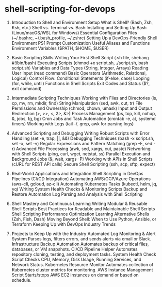 # shell-scripting-for-devops
1. Introduction to Shell and Environment Setup
What is Shell? (Bash, Zsh, Ksh, etc.)
Shell vs. Terminal vs. Bash
Installing and Setting Up Bash (Linux/macOS/WSL for Windows)
Essential Configuration Files (~/.bashrc, ~/.bash_profile, ~/.zshrc)
Setting Up a DevOps-Friendly Shell Environment
PS1 Prompt Customization
Useful Aliases and Functions
Environment Variables ($PATH, $HOME, $USER)

3. Basic Scripting Skills
Writing Your First Shell Script (.sh file, shebang #!/bin/bash)
Executing Scripts (chmod +x script.sh, ./script.sh, bash script.sh)
Variables and Data Types (String, Integer, Arrays)
Reading User Input (read command)
Basic Operators (Arithmetic, Relational, Logical)
Control Flow:
Conditional Statements (if-else, case)
Looping (for, while, until)
Functions in Shell Scripts
Exit Codes and Status ($?, exit command)

5. Intermediate Scripting Techniques
Working with Files and Directories (ls, cp, mv, rm, mkdir, find)
String Manipulation (sed, awk, cut, tr)
File Permissions and Ownership (chmod, chown, umask)
Input and Output Redirection (>, >>, <, 2>, &>)
Process Management (ps, top, kill, nohup, &, jobs, fg, bg)
Cron Jobs and Task Automation (crontab -e, at, systemd timers)
Working with Logs (tail -f, grep, awk for parsing logs)

7. Advanced Scripting and Debugging
Writing Robust Scripts with Error Handling (set -e, trap, ||, &&)
Debugging Techniques (bash -x script.sh, set -x, set -v)
Regular Expressions and Pattern Matching (grep -E, sed -r)
Advanced File Processing (awk, sed, xargs, cut, paste)
Networking with Shell Scripts (ping, curl, wget, netstat, ss)
Parallel Execution and Background Jobs (&, wait, xargs -P)
Working with APIs in Shell Scripts (cURL for REST API calls)
Secure Shell Scripting (ssh, scp, sftp, expect)

9. Real-World Applications and Integration
Shell Scripting in DevOps Pipelines (CI/CD Integration)
Automating AWS/GCP/Azure Operations (aws-cli, gcloud, az-cli)
Automating Kubernetes Tasks (kubectl, helm, jq, yq)
Writing System Health Checks & Monitoring Scripts
Backup and Restore Automation
Log Parsing and Analysis with Shell Scripting

11. Shell Mastery and Continuous Learning
Writing Modular & Reusable Shell Scripts
Best Practices for Readable and Maintainable Shell Scripts
Shell Scripting Performance Optimization
Learning Alternative Shells (Zsh, Fish, Dash)
Moving Beyond Shell: When to Use Python, Ansible, or Terraform
Keeping Up with DevOps Industry Trends

13. Projects to Keep Up with the Industry
Automated Log Monitoring & Alert System
Parses logs, filters errors, and sends alerts via email or Slack.
Infrastructure Backup Automation
Automates backup of critical files, databases, or VM snapshots.
CI/CD Pipeline Helper
Automates repository cloning, testing, and deployment tasks.
System Health Check Script
Checks CPU, Memory, Disk Usage, Running Services, and Network Status.
Kubernetes Resource Monitor
Automates collection of Kubernetes cluster metrics for monitoring.
AWS Instance Management Script
Starts/stops AWS EC2 instances on demand or based on schedule.
